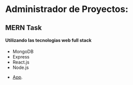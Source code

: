# Administrador de Proyectos:
## MERN Task 
#### Utilizando las tecnologias web full stack
* MongoDB
* Express
* React.js
* Node.js

- [App](https://objective-wilson-db31cd.netlify.app/).
